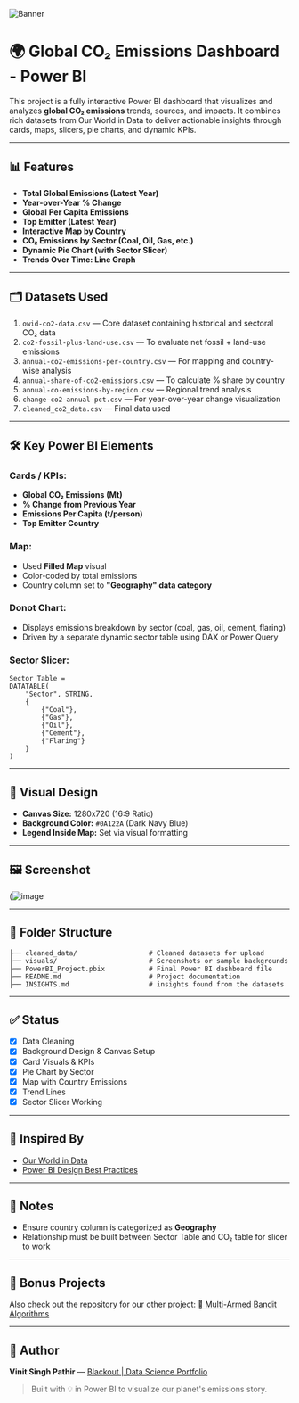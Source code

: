 ![Banner](https://github.com/user-attachments/assets/47224a85-3472-4d59-8022-397138e5d50b)



# 🌍 Global CO₂ Emissions Dashboard - Power BI

This project is a fully interactive Power BI dashboard that visualizes and analyzes **global CO₂ emissions** trends, sources, and impacts. It combines rich datasets from Our World in Data to deliver actionable insights through cards, maps, slicers, pie charts, and dynamic KPIs.

---

## 📊 Features

- **Total Global Emissions (Latest Year)**
- **Year-over-Year % Change**
- **Global Per Capita Emissions**
- **Top Emitter (Latest Year)**
- **Interactive Map by Country**
- **CO₂ Emissions by Sector (Coal, Oil, Gas, etc.)**
- **Dynamic Pie Chart (with Sector Slicer)**
- **Trends Over Time: Line Graph**

---

## 🗂️ Datasets Used

1. `owid-co2-data.csv` — Core dataset containing historical and sectoral CO₂ data
2. `co2-fossil-plus-land-use.csv` — To evaluate net fossil + land-use emissions
3. `annual-co2-emissions-per-country.csv` — For mapping and country-wise analysis
4. `annual-share-of-co2-emissions.csv` — To calculate % share by country
5. `annual-co-emissions-by-region.csv` — Regional trend analysis
6. `change-co2-annual-pct.csv` — For year-over-year change visualization
7. `cleaned_co2_data.csv` — Final data used 
---

## 🛠️ Key Power BI Elements

### Cards / KPIs:
- **Global CO₂ Emissions (Mt)**
- **% Change from Previous Year**
- **Emissions Per Capita (t/person)**
- **Top Emitter Country**

### Map:
- Used **Filled Map** visual
- Color-coded by total emissions
- Country column set to **"Geography" data category**

### Donot Chart:
- Displays emissions breakdown by sector (coal, gas, oil, cement, flaring)
- Driven by a separate dynamic sector table using DAX or Power Query

### Sector Slicer:
```DAX
Sector Table =
DATATABLE(
    "Sector", STRING,
    {
        {"Coal"},
        {"Gas"},
        {"Oil"},
        {"Cement"},
        {"Flaring"}
    }
)
```

---

## 📐 Visual Design

- **Canvas Size:** 1280x720 (16:9 Ratio)
- **Background Color:** `#0A122A` (Dark Navy Blue)
- **Legend Inside Map:** Set via visual formatting


---

## 🖼️ Screenshot
(![image](https://github.com/user-attachments/assets/01df6533-5d54-4c1e-92bf-db1c7a1064d3)


---

## 📁 Folder Structure
```
├── cleaned_data/                  # Cleaned datasets for upload
├── visuals/                       # Screenshots or sample backgrounds
├── PowerBI_Project.pbix           # Final Power BI dashboard file
├── README.md                      # Project documentation
├── INSIGHTS.md                    # insights found from the datasets
```

---

## ✅ Status
- [x] Data Cleaning
- [x] Background Design & Canvas Setup
- [x] Card Visuals & KPIs
- [x] Pie Chart by Sector
- [x] Map with Country Emissions
- [x] Trend Lines
- [x] Sector Slicer Working

---

## 🧠 Inspired By
- [Our World in Data](https://ourworldindata.org/co2-and-other-greenhouse-gas-emissions)
- [Power BI Design Best Practices](https://learn.microsoft.com/en-us/power-bi/)

---

## 📌 Notes
- Ensure country column is categorized as **Geography**
- Relationship must be built between Sector Table and CO₂ table for slicer to work

---

## 🧪 Bonus Projects
Also check out the repository for our other project: [🎰 Multi-Armed Bandit Algorithms](https://github.com/Vinit-4689/Multi-Armed-Bandit)

---

## 🙌 Author
**Vinit Singh Pathir** — [Blackout | Data Science Portfolio](https://your-portfolio-link)

> Built with 💡 in Power BI to visualize our planet's emissions story.

